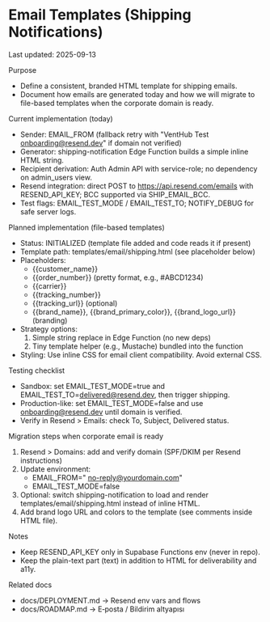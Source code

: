 # Email Templates (Shipping Notifications)

Last updated: 2025-09-13

Purpose
- Define a consistent, branded HTML template for shipping emails.
- Document how emails are generated today and how we will migrate to file-based templates when the corporate domain is ready.

Current implementation (today)
- Sender: EMAIL_FROM (fallback retry with "VentHub Test <onboarding@resend.dev>" if domain not verified)
- Generator: shipping-notification Edge Function builds a simple inline HTML string.
- Recipient derivation: Auth Admin API with service-role; no dependency on admin_users view.
- Resend integration: direct POST to https://api.resend.com/emails with RESEND_API_KEY; BCC supported via SHIP_EMAIL_BCC.
- Test flags: EMAIL_TEST_MODE / EMAIL_TEST_TO; NOTIFY_DEBUG for safe server logs.

Planned implementation (file-based templates)
- Status: INITIALIZED (template file added and code reads it if present)
- Template path: templates/email/shipping.html (see placeholder below)
- Placeholders:
  - {{customer_name}}
  - {{order_number}} (pretty format, e.g., #ABCD1234)
  - {{carrier}}
  - {{tracking_number}}
  - {{tracking_url}} (optional)
  - {{brand_name}}, {{brand_primary_color}}, {{brand_logo_url}} (branding)
- Strategy options:
  1) Simple string replace in Edge Function (no new deps)
  2) Tiny template helper (e.g., Mustache) bundled into the function
- Styling: Use inline CSS for email client compatibility. Avoid external CSS.

Testing checklist
- Sandbox: set EMAIL_TEST_MODE=true and EMAIL_TEST_TO=delivered@resend.dev, then trigger shipping.
- Production-like: set EMAIL_TEST_MODE=false and use onboarding@resend.dev until domain is verified.
- Verify in Resend > Emails: check To, Subject, Delivered status.

Migration steps when corporate email is ready
1) Resend > Domains: add and verify domain (SPF/DKIM per Resend instructions)
2) Update environment:
   - EMAIL_FROM="<Brand Name> <no-reply@yourdomain.com>"
   - EMAIL_TEST_MODE=false
3) Optional: switch shipping-notification to load and render templates/email/shipping.html instead of inline HTML.
4) Add brand logo URL and colors to the template (see comments inside HTML file).

Notes
- Keep RESEND_API_KEY only in Supabase Functions env (never in repo).
- Keep the plain-text part (text) in addition to HTML for deliverability and a11y.

Related docs
- docs/DEPLOYMENT.md → Resend env vars and flows
- docs/ROADMAP.md → E‑posta / Bildirim altyapısı
